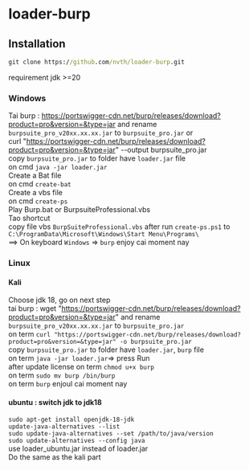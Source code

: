 # loader-burp

## Installation
```cmd.cmd
git clone https://github.com/nvth/loader-burp.git
```
requirement jdk >=20  
### Windows  
Tai burp : https://portswigger-cdn.net/burp/releases/download?product=pro&version=&type=jar and rename `burpsuite_pro_v20xx.xx.xx.jar` to `burpsuite_pro.jar` or  
curl "https://portswigger-cdn.net/burp/releases/download?product=pro&version=&type=jar" --output burpsuite_pro.jar  
copy `burpsuite_pro.jar` to folder have `loader.jar` file  
on cmd `java -jar loader.jar`  
Create a Bat file  
on cmd `create-bat`  
Create a vbs file  
on cmd `create-ps`  
Play Burp.bat or BurpsuiteProfessional.vbs  
Tao shortcut   
copy file vbs `BurpSuiteProfessional.vbs` after run `create-ps.ps1` to `C:\ProgramData\Microsoft\Windows\Start Menu\Programs\`  
==> On keyboard `Windows` => `burp` enjoy cai moment nay   
  
### Linux  
#### Kali
Choose jdk 18, go on next step  
tai burp : wget "https://portswigger-cdn.net/burp/releases/download?product=pro&version=&type=jar" and rename `burpsuite_pro_v20xx.xx.xx.jar` to `burpsuite_pro.jar`    
on term `curl "https://portswigger-cdn.net/burp/releases/download?product=pro&version=&type=jar" -o burpsuite_pro.jar`  
copy `burpsuite_pro.jar` to folder have `loader.jar`, `burp` file  
on term `java -jar loader.jar`=> press Run  
after update license
on term `chmod u+x burp`  
on term `sudo mv burp /bin/burp`  
on term `burp` enjoul cai moment nay  

#### ubuntu :  switch jdk to jdk18  
`sudo apt-get install openjdk-18-jdk`    
`update-java-alternatives --list`  
`sudo update-java-alternatives --set /path/to/java/version`  
`sudo update-alternatives --config java`  
use loader_ubuntu.jar instead of loader.jar  
Do the same as the kali part
